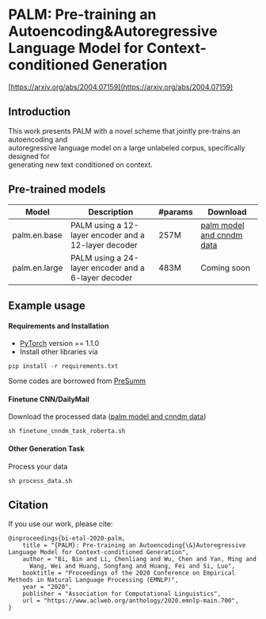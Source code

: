 # PALM: Pre-training an Autoencoding&Autoregressive Language Model for Context-conditioned Generation

[https://arxiv.org/abs/2004.07159](https://arxiv.org/abs/2004.07159)

## Introduction
This work presents PALM with a novel scheme that jointly pre-trains an autoencoding and \
autoregressive language model on a large unlabeled corpus, specifically designed for \
generating new text conditioned on context.
## Pre-trained models
|Model | Description | #params | Download |
|------------------------|-------------------------------------------|------|------|
|palm.en.base | PALM using a 12-layer encoder and a 12-layer decoder | 257M | [palm model and cnndm data](https://drive.google.com/file/d/1mSp-4KfBwGKUAdWiW-ctOR9Qgi0a-w9B/view?usp=sharing) |
|palm.en.large | PALM using a 24-layer encoder and a 6-layer decoder | 483M | Coming soon |

## Example usage
#### Requirements and Installation
* [PyTorch](https://pytorch.org/) version == 1.1.0
* Install other libraries via
```
pip install -r requirements.txt
```
Some codes are borrowed from [PreSumm](https://github.com/nlpyang/PreSumm)
#### Finetune CNN/DailyMail
Download the processed data ([palm model and cnndm data](https://alice-open.oss-cn-zhangjiakou.aliyuncs.com/LatticeBERT/chinese_labert-base-std-512.tar.gz))
```
sh finetune_cnndm_task_roberta.sh 
```
#### Other Generation Task
Process your data
```
sh process_data.sh
```
## Citation
If you use our work, please cite:
```
@inproceedings{bi-etal-2020-palm,
    title = "{PALM}: Pre-training an Autoencoding{\&}Autoregressive Language Model for Context-conditioned Generation",
    author = "Bi, Bin and Li, Chenliang and Wu, Chen and Yan, Ming and
      Wang, Wei and Huang, Songfang and Huang, Fei and Si, Luo",
    booktitle = "Proceedings of the 2020 Conference on Empirical Methods in Natural Language Processing (EMNLP)",
    year = "2020",
    publisher = "Association for Computational Linguistics",
    url = "https://www.aclweb.org/anthology/2020.emnlp-main.700",
}
```
